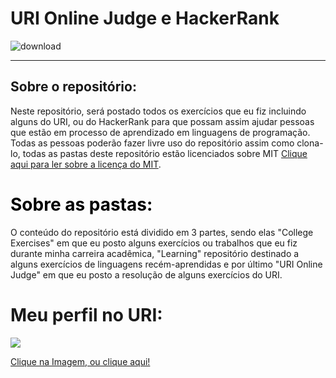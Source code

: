 # URI Online Judge e HackerRank

![download](https://user-images.githubusercontent.com/63557590/90193377-2d6cdd00-dd9b-11ea-91d4-1576e8c04d01.png)

* * *
## Sobre o repositório:
 Neste repositório, será postado todos os exercícios que eu fiz incluindo alguns do URI, ou do HackerRank para que possam assim ajudar pessoas que estão em processo de aprendizado em linguagens de programação. Todas as pessoas poderão fazer livre uso do repositório assim como clona-lo, todas as pastas deste repositório estão licenciados sobre  MIT <a href="https://github.com/AugustoEstevaoMonte/URI-Online-Judge-and-Other-Exercises/blob/master/College Exercises/LICENSE">Clique aqui para ler sobre a licença do MIT</a>.

<h1 style="color: black"> Sobre as pastas:</h1>
O conteúdo do repositório está dividido em 3 partes, sendo elas "College Exercises" em que eu posto alguns exercícios ou trabalhos que eu fiz durante minha carreira acadêmica, "Learning" repositório destinado a alguns exercícios de linguagens recém-aprendidas e por último "URI Online Judge" em que eu posto a resolução de alguns exercícios do URI.

<h1><strong>Meu perfil no URI:</strong></h1>

<a href="https://www.urionlinejudge.com.br/judge/pt/profile/453285"><img src="https://user-images.githubusercontent.com/63557590/90193398-38277200-dd9b-11ea-9c81-e45139656dd0.png"></a>

<a href="https://www.urionlinejudge.com.br/judge/pt/profile/453285">Clique na Imagem, ou clique aqui!</a>

